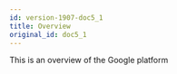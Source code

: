```yaml
---
id: version-1907-doc5_1
title: Overview
original_id: doc5_1
---
```


This is an overview of the Google platform
